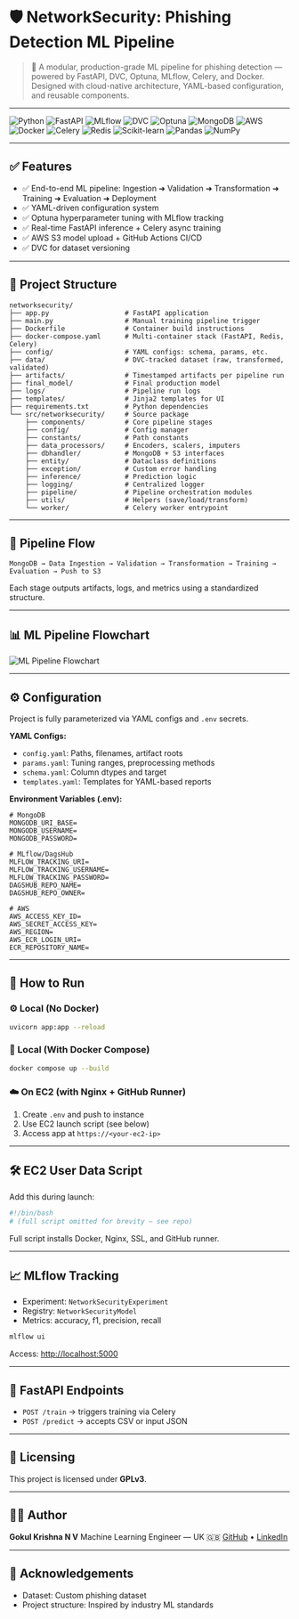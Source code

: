 # 🛡️ NetworkSecurity: Phishing Detection ML Pipeline

> 🚀 A modular, production-grade ML pipeline for phishing detection — powered by FastAPI, DVC, Optuna, MLflow, Celery, and Docker. Designed with cloud-native architecture, YAML-based configuration, and reusable components.

---

![Python](https://img.shields.io/badge/Python-3.10-blue?logo=python\&logoColor=white)
![FastAPI](https://img.shields.io/badge/FastAPI-Backend-009688?logo=fastapi)
![MLflow](https://img.shields.io/badge/MLflow-Tracking-blue?logo=mlflow)
![DVC](https://img.shields.io/badge/DVC-Data_Versioning-purple?logo=dvc)
![Optuna](https://img.shields.io/badge/Optuna-HPO-orange?logo=optuna)
![MongoDB](https://img.shields.io/badge/MongoDB-Database-47A248?logo=mongodb)
![AWS](https://img.shields.io/badge/AWS-S3-yellow?logo=amazonaws)
![Docker](https://img.shields.io/badge/Docker-Containerization-2496ED?logo=docker)
![Celery](https://img.shields.io/badge/Celery-Async-37814A?logo=celery)
![Redis](https://img.shields.io/badge/Redis-Broker-D82C20?logo=redis)
![Scikit-learn](https://img.shields.io/badge/Scikit--learn-Modeling-F7931E?logo=scikit-learn)
![Pandas](https://img.shields.io/badge/Pandas-Dataframe-150458?logo=pandas)
![NumPy](https://img.shields.io/badge/NumPy-Array-013243?logo=numpy)

---

## ✅ Features

* ✅ End-to-end ML pipeline: Ingestion ➜ Validation ➜ Transformation ➜ Training ➜ Evaluation ➜ Deployment
* ✅ YAML-driven configuration system
* ✅ Optuna hyperparameter tuning with MLflow tracking
* ✅ Real-time FastAPI inference + Celery async training
* ✅ AWS S3 model upload + GitHub Actions CI/CD
* ✅ DVC for dataset versioning

---

## 📂 Project Structure

```text
networksecurity/
├── app.py                   # FastAPI application
├── main.py                  # Manual training pipeline trigger
├── Dockerfile               # Container build instructions
├── docker-compose.yaml      # Multi-container stack (FastAPI, Redis, Celery)
├── config/                  # YAML configs: schema, params, etc.
├── data/                    # DVC-tracked dataset (raw, transformed, validated)
├── artifacts/               # Timestamped artifacts per pipeline run
├── final_model/             # Final production model
├── logs/                    # Pipeline run logs
├── templates/               # Jinja2 templates for UI
├── requirements.txt         # Python dependencies
└── src/networksecurity/     # Source package
    ├── components/          # Core pipeline stages
    ├── config/              # Config manager
    ├── constants/           # Path constants
    ├── data_processors/     # Encoders, scalers, imputers
    ├── dbhandler/           # MongoDB + S3 interfaces
    ├── entity/              # Dataclass definitions
    ├── exception/           # Custom error handling
    ├── inference/           # Prediction logic
    ├── logging/             # Centralized logger
    ├── pipeline/            # Pipeline orchestration modules
    ├── utils/               # Helpers (save/load/transform)
    └── worker/              # Celery worker entrypoint
```

---

## 🔁 Pipeline Flow

```text
MongoDB → Data Ingestion → Validation → Transformation → Training → Evaluation → Push to S3
```

Each stage outputs artifacts, logs, and metrics using a standardized structure.

---

## 📊 ML Pipeline Flowchart

![ML Pipeline Flowchart](assets/network_pipeline_flowchart.png)

---

## ⚙️ Configuration

Project is fully parameterized via YAML configs and `.env` secrets.

**YAML Configs:**

* `config.yaml`: Paths, filenames, artifact roots
* `params.yaml`: Tuning ranges, preprocessing methods
* `schema.yaml`: Column dtypes and target
* `templates.yaml`: Templates for YAML-based reports

**Environment Variables (.env):**

```dotenv
# MongoDB
MONGODB_URI_BASE=
MONGODB_USERNAME=
MONGODB_PASSWORD=

# MLflow/DagsHub
MLFLOW_TRACKING_URI=
MLFLOW_TRACKING_USERNAME=
MLFLOW_TRACKING_PASSWORD=
DAGSHUB_REPO_NAME=
DAGSHUB_REPO_OWNER=

# AWS
AWS_ACCESS_KEY_ID=
AWS_SECRET_ACCESS_KEY=
AWS_REGION=
AWS_ECR_LOGIN_URI=
ECR_REPOSITORY_NAME=

```

---

## 🧪 How to Run

### ⚙️ Local (No Docker)

```bash
uvicorn app:app --reload
```

### 🐳 Local (With Docker Compose)

```bash
docker compose up --build
```

### ☁️ On EC2 (with Nginx + GitHub Runner)

1. Create `.env` and push to instance
2. Use EC2 launch script (see below)
3. Access app at `https://<your-ec2-ip>`

---

## 🛠️ EC2 User Data Script

Add this during launch:

```bash
#!/bin/bash
# (full script omitted for brevity — see repo)
```

Full script installs Docker, Nginx, SSL, and GitHub runner.

---

## 📈 MLflow Tracking

* Experiment: `NetworkSecurityExperiment`
* Registry: `NetworkSecurityModel`
* Metrics: accuracy, f1, precision, recall

```bash
mlflow ui
```

Access: [http://localhost:5000](http://localhost:5000)

---

## 🧪 FastAPI Endpoints

* `POST /train` → triggers training via Celery
* `POST /predict` → accepts CSV or input JSON

---

## 🔐 Licensing

This project is licensed under **GPLv3**.

---

## 👨‍💻 Author

**Gokul Krishna N V**
Machine Learning Engineer — UK 🇬🇧
[GitHub](https://github.com/megokul) • [LinkedIn](https://www.linkedin.com/in/nv-gokul-krishna)

---

## 🙌 Acknowledgements

* Dataset: Custom phishing dataset
* Project structure: Inspired by industry ML standards
